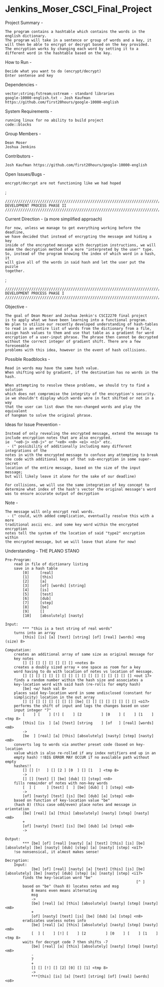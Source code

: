 # Jenkins_Moser_CSCI_Final_Project

Project Summary -

    The program contains a hashtable which contains the words in the english dictionary.
    The program will take in a sentence or group of words and a key, it will then be able to encrypt or decrypt based on the key provided.
    The encryption works by changing each word by setting it to a different word in the hashtable based on the key.

How to Run -

    Decide what you want to do (encrypt/decrypt)
    Enter sentense and key

Dependencies -

    vector;string;fstream;sstream - standard libraries
    google-10000-english.txt - Josh Kaufman https://github.com/first20hours/google-10000-english

System Requirements -

    running linux for no ability to build project
    code::blocks

Group Members -

    Dean Moser
    Joshua Jenkins

Contributors -

    Josh Kaufman https://github.com/first20hours/google-10000-english

Open Issues/Bugs -

    encrypt/decrypt are not functioning like we had hoped

;

    //////////////////////////////////////////////////////////////////////////////
    DEVELOPMENT PROCESS PHASE II
    //////////////////////////////////////////////////////////////////////////////

Current Direction - (a more simplified approach)

    For now, unless we manage to get everything working before the deadline,
    we have decided that instead of encrypting the message and hiding a key
    inside of the encrypted message with decryption instructions, we will
    make the decryption method of a more "interpreted by the user" type.
    So, instead of the program knowing the index of which word in a hash, it
    will give all of the words in said hash and let the user put the puzzle
    together.

;

    //////////////////////////////////////////////////////////////////////////////
    DEVELOPMENT PROCESS PHASE I
    //////////////////////////////////////////////////////////////////////////////

Objective -

    The goal of Dean Moser and Joshua Jenkin's CSCI2270 final project
    is to apply what we have been learning into a functional program.
    We plan to utilize our recently developed understanding of hash-tables
    to read in an entire list of words from the dictionary from a file,
    assign hash values to them and use that table as a gradient for word
    encryption of a user-input phrase. The phrase then cannot be decrypted
    without the correct integer of gradient shift. There are a few foreseeable
    problems with this idea, however in the event of hash collisions.

Possible Roadblocks -

    Read in words may have the same hash value.
    When shifting word by gradient, if the destination has no words in the hash.

    When attempting to resolve these problems, we should try to find a solution
    which does not compromise the integrity of the encryption's security.
    ie we shouldn't display which words were in fact shifted or not in a way
    that the user can list down the non-changed words and play the equivalent
    of hangman to solve the original phrase.

Ideas for Issue Prevention -

    Instead of only revealing the encrypted message, extend the message to
    include encryption notes that are also encrypted.
    ie  "<e0-j> <n0-j>" or "<e0> <n0> <e1> <n1>" etc.
     - (^ possibility of additionally including many different integrations of the
    notes in with the encrypted message to confuse any attempting to break
    the code with additional keys of that sub-encryption in some super-secret
    location of the entire message, based on the size of the input message;
    but will likely leave it alone for the sake of our deadline)

    For collisions, we will use the same integration of key concept to
    determine what index of the hash's vector the original message's word
    was to ensure accurate output of decryption

Note -

    The message will only encrypt real words.
     - (^ could, with added complication, eventually resolve this with a more
    traditional ascii enc. and some key word within the encrypted encryption
    notes tell the system of the location of said "type2" encryption within
    the encrypted message, but we will leave that alone for now)

Understanding - THE PLANO STANO

    Pre-Program:
        read in file of dictionary listing
        save in a hash table
            [0]     [real]
            [1]     [this]
            [2]     [a]
            [3]     [of] [words] [string]
            [4]     [is]
            [5]     [test]
            [6]     [dub]
            [7]     [step]
            [8]     [be]
            [9]     []
            [10]    [absolutely] [nasty]

    Input:
            *** "this is a test string of real words"
        turns into an array
            [this] [is] [a] [test] [string] [of] [real] [words] <msg (size) 8>

    Computation:
        creates an additional array of same size as original message for
        key notes
            [] [] [] [] [] [] [] [] <notes 8>
        creates a doubly sized array + one space as room for a key
        word having to do with location of notes vs location of message.
            [] [] [] [] [] [] [] [] [] [] [] [] [] [] [] [] [] <out 17>
        finds a random number within the hash size and associates a
        key-location word with said hash (re-rolls for empty hash)
            [be] <w/ hash val 8>
        places said key-location word in some undisclosed (constant for
        simplicity) location in the out array
            [] [] [] [] [] [] [] [] [be] [] [] [] [] [] [] [] [] <o17>
        performs the shift of input and logs the changes based on user
        input integer "7"
            [    ] [    ] [!] [    ] [2         ] [0    ] [    ] [1    ] <tmp 8>
            [this] [is  ] [a] [test] [string    ] [of   ] [real] [words] <m8>
            ->
            [be  ] [real] [a] [this] [absolutely] [nasty] [step] [nasty] <m8>
        converts log to words via another preset code (based on key-location
        value which is also re-rolled if any index notifiers end up in an
        empty hash) !!BIG ERROR MAY OCCUR if no available path without empty
        hashes!!
            [] [] [!   ] [] [2 ] [0  ] [] [1   ] <tmp 8>
            ->
            [] [] [test] [] [be] [dub] [] [step] <n8>
        fills remainder of notes with non-key words
            [  ] [     ] [test] [  ] [be] [dub] [ ] [step] <n8>
            ->
            [of] [nasty] [test] [is] [be] [dub] [a] [step] <n8>
        based on function of key-location value "be"
        (hash 8) (this case odd/even) place notes and message in orientation
            [be] [real] [a] [this] [absolutely] [nasty] [step] [nasty] <m8>
            +
            [of] [nasty] [test] [is] [be] [dub] [a] [step] <n8>
            ->

    Output:
            *** [be] [of] [real] [nasty] [a] [test] [this] [is] [be] [absolutely] [be] [nasty] [dub] [step] [a] [nasty] [step] <o17>
        !so nonsensical, it almost makes sense!

    Decryption:
        Input:
                [be] [of] [real] [nasty] [a] [test] [this] [is] [be] [absolutely] [be] [nasty] [dub] [step] [a] [nasty] [step] <i17>
            finds the key-location word "be"
                                                                [^ ]
            based on "be" (hash 8) locates notes and msg
                8 means even means alternating
                msg
                ->
                [be] [real] [a] [this] [absolutely] [nasty] [step] [nasty] <m8>
                +
                [of] [nasty] [test] [is] [be] [dub] [a] [step] <n8>
            eradicates useless notes info
                [be] [real] [a] [this] [absolutely] [nasty] [step] [nasty] <m8>
                [  ] [    ] [!] [    ] [2         ] [0    ] [    ] [1    ] <tmp 8>
            waits for decrypt code 7 then shifts -7
                [be] [real] [a] [this] [absolutely] [nasty] [step] [nasty] <m8>
                -
                7
                +
                [] [] [!] [] [2] [0] [] [1] <tmp 8>
                ->
                ***[this] [is] [a] [test] [string] [of] [real] [words] <o8>
